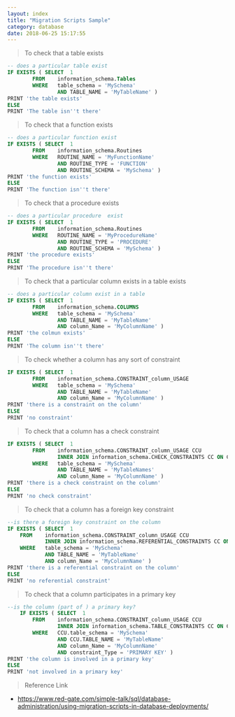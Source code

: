 ```yaml
---
layout: index
title: "Migration Scripts Sample"
category: database
date: 2018-06-25 15:17:55
---
```


> To check that a table exists

```sql
-- does a particular table exist
IF EXISTS ( SELECT  1
        FROM    information_schema.Tables
        WHERE   table_schema = 'MySchema'
                AND TABLE_NAME = 'MyTableName' )
PRINT 'the table exists' 
ELSE
PRINT 'The table isn''t there'
```

> To check that a function exists

```sql
-- does a particular function exist
IF EXISTS ( SELECT  1
        FROM    information_schema.Routines
        WHERE   ROUTINE_NAME = 'MyFunctionName'
                AND ROUTINE_TYPE = 'FUNCTION'
                AND ROUTINE_SCHEMA = 'MySchema' )
PRINT 'the function exists' 
ELSE
PRINT 'The function isn''t there'
```

> To check that a procedure exists

```sql
-- does a particular procedure  exist
IF EXISTS ( SELECT  1
        FROM    information_schema.Routines
        WHERE   ROUTINE_NAME = 'MyProcedureName'
                AND ROUTINE_TYPE = 'PROCEDURE'
                AND ROUTINE_SCHEMA = 'MySchema' )
PRINT 'the procedure exists' 
ELSE
PRINT 'The procedure isn''t there'
```

> To check that a particular column exists in a table exists

```sql
-- does a particular column exist in a table
IF EXISTS ( SELECT  1
        FROM    information_schema.COLUMNS
        WHERE   table_schema = 'MySchema'
                AND TABLE_NAME = 'MyTableName'
                AND column_Name = 'MyColumnName' )
PRINT 'the colmun exists' 
ELSE
PRINT 'The column isn''t there'
```

> To check whether a column has any sort of constraint

```sql
IF EXISTS ( SELECT  1
        FROM    information_schema.CONSTRAINT_column_USAGE
        WHERE   table_schema = 'MySchema'
                AND TABLE_NAME = 'MyTableName'
                AND column_Name = 'MyColumnName' )
PRINT 'there is a constraint on the column' 
ELSE
PRINT 'no constraint'
```

> To check that a column has a check constraint

```sql
IF EXISTS ( SELECT  1
        FROM    information_schema.CONSTRAINT_column_USAGE CCU
                INNER JOIN information_schema.CHECK_CONSTRAINTS CC ON CC.constraint_name = CCU.constraint_NAME
        WHERE   table_schema = 'MySchema'
                AND TABLE_NAME = 'MyTableNames'
                AND column_Name = 'MyColumnName' )
PRINT 'there is a check constraint on the column' 
ELSE
PRINT 'no check constraint'
```

> To check that a column has a foreign key constraint

```sql
--is there a foreign key constraint on the column	
IF EXISTS ( SELECT  1
    FROM    information_schema.CONSTRAINT_column_USAGE CCU
            INNER JOIN information_schema.REFERENTIAL_CONSTRAINTS CC ON CC.constraint_name = CCU.constraint_NAME
    WHERE   table_schema = 'MySchema'
            AND TABLE_NAME = 'MyTableName'
            AND column_Name = 'MyColumnName' )
PRINT 'there is a referential constraint on the column' 
ELSE
PRINT 'no referential constraint'
```

> To check that a column participates in a primary key

```sql
--is the column (part of ) a primary key?	
    IF EXISTS ( SELECT  1
        FROM    information_schema.CONSTRAINT_column_USAGE CCU
                INNER JOIN information_schema.TABLE_CONSTRAINTS CC ON CC.constraint_name = CCU.constraint_NAME
        WHERE   CCU.table_schema = 'MySchema'
                AND CCU.TABLE_NAME = 'MyTableName'
                AND column_Name = 'MyColumnName'
                AND constraint_Type = 'PRIMARY KEY' )
PRINT 'the column is involved in a primary key' 
ELSE
PRINT 'not involved in a primary key'
```

> Reference Link  

- https://www.red-gate.com/simple-talk/sql/database-administration/using-migration-scripts-in-database-deployments/